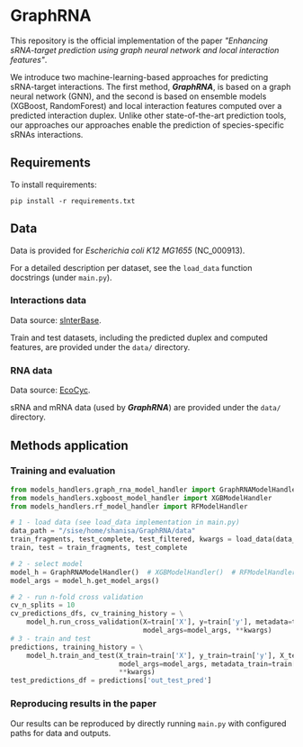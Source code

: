# GraphRNA
This repository is the official implementation of the paper 
*"Enhancing sRNA-target prediction using graph neural network and local interaction features"*.

We introduce two machine-learning-based approaches for predicting sRNA-target interactions. The first method, ***GraphRNA***, is based on a graph neural network (GNN), and the second is based on ensemble models (XGBoost, RandomForest) and local interaction features computed over a predicted interaction duplex. Unlike other state-of-the-art prediction tools, our approaches our approaches enable the prediction of species-specific sRNAs interactions.

## Requirements

To install requirements:

```setup
pip install -r requirements.txt
```

## Data

Data is provided for *Escherichia coli K12 MG1655* (NC_000913).

For a detailed description per dataset, see the `load_data` function docstrings (under `main.py`).

### Interactions data
Data source: [sInterBase](https://academic.oup.com/bioinformatics/article/39/4/btad172/7115836).

Train and test datasets, including the predicted duplex and computed features, are provided under the `data/` directory.

### RNA data
Data source: [EcoCyc](https://ecocyc.org/).

sRNA and mRNA data (used by ***GraphRNA***) are provided under the `data/` directory.



## Methods application

### Training and evaluation
```python
from models_handlers.graph_rna_model_handler import GraphRNAModelHandler
from models_handlers.xgboost_model_handler import XGBModelHandler
from models_handlers.rf_model_handler import RFModelHandler

# 1 - load data (see load_data implementation in main.py)  
data_path = "/sise/home/shanisa/GraphRNA/data"
train_fragments, test_complete, test_filtered, kwargs = load_data(data_path=data_path)
train, test = train_fragments, test_complete

# 2 - select model
model_h = GraphRNAModelHandler()  # XGBModelHandler()  # RFModelHandler()
model_args = model_h.get_model_args()

# 2 - run n-fold cross validation
cv_n_splits = 10
cv_predictions_dfs, cv_training_history = \
    model_h.run_cross_validation(X=train['X'], y=train['y'], metadata=train['metadata'], n_splits=cv_n_splits,
                                 model_args=model_args, **kwargs)
# 3 - train and test
predictions, training_history = \
    model_h.train_and_test(X_train=train['X'], y_train=train['y'], X_test=test['X'], y_test=test['y'], 
                           model_args=model_args, metadata_train=train['metadata'], metadata_test=test['metadata'], 
                           **kwargs)
test_predictions_df = predictions['out_test_pred']
```
### Reproducing results in the paper

Our results can be reproduced by directly running `main.py` with configured paths for data and outputs.